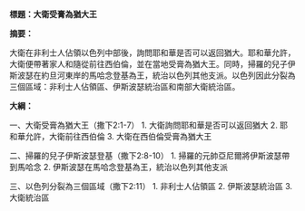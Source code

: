 **標題：大衛受膏為猶大王**

**摘要：**

大衛在非利士人佔領以色列中部後，詢問耶和華是否可以返回猶大。耶和華允許，大衛便帶著家人和隨從前往西伯倫，並在當地受膏為猶大王。同時，掃羅的兒子伊斯波瑟在約旦河東岸的馬哈念登基為王，統治以色列其他支派。以色列因此分裂為三個區域：非利士人佔領區、伊斯波瑟統治區和南部大衛統治區。

**大綱：**

一、大衛受膏為猶大王（撒下2:1-7）
    1. 大衛詢問耶和華是否可以返回猶大
    2. 耶和華允許，大衛前往西伯倫
    3. 大衛在西伯倫受膏為猶大王

二、掃羅的兒子伊斯波瑟登基（撒下2:8-10）
    1. 掃羅的元帥亞尼爾將伊斯波瑟帶到馬哈念
    2. 伊斯波瑟在馬哈念登基為王，統治以色列其他支派

三、以色列分裂為三個區域（撒下2:11）
    1. 非利士人佔領區
    2. 伊斯波瑟統治區
    3. 大衛統治區